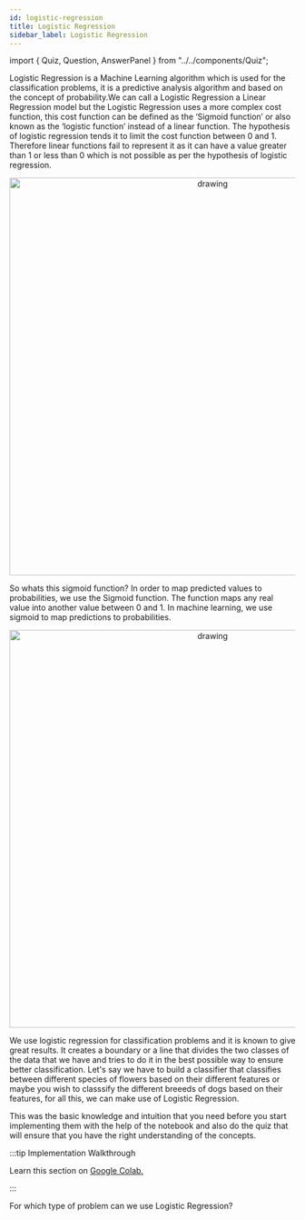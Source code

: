 ```yaml
---
id: logistic-regression
title: Logistic Regression
sidebar_label: Logistic Regression
---
```


import { Quiz, Question, AnswerPanel } from "../../components/Quiz";

Logistic Regression is a Machine Learning algorithm which is used for the classification problems, it is a predictive analysis algorithm and based on the concept of probability.We can call a Logistic Regression a Linear Regression model but the Logistic Regression uses a more complex cost function, this cost function can be defined as the ‘Sigmoid function’ or also known as the ‘logistic function’ instead of a linear function. The hypothesis of logistic regression tends it to limit the cost function between 0 and 1. Therefore linear functions fail to represent it as it can have a value greater than 1 or less than 0 which is not possible as per the hypothesis of logistic regression. <br/>

<p align="center">
<img src="https://raw.githubusercontent.com/OneStep-elecTRON/ContentSection/main/Courses/easy_track/Logistic%20Regression/Logreg-1.png" alt="drawing" width="700"/>
</p>

So whats this sigmoid function? In order to map predicted values to probabilities, we use the Sigmoid function. The function maps any real value into another value between 0 and 1. In machine learning, we use sigmoid to map predictions to probabilities.<br/>

<p align="center">
<img src="https://raw.githubusercontent.com/OneStep-elecTRON/ContentSection/main/Courses/easy_track/Logistic%20Regression/Logreg-2.png" alt="drawing" width="700"/>
</p>

We use logistic regression for classification problems and it is known to give great results. It creates a boundary or a line that divides the two classes of the data that we have and tries to do it in the best possible way to ensure better classification. Let's say we have to build a classifier that classifies between different species of flowers based on their different features or maybe you wish to classsify the different breeeds of dogs based on their features, for all this, we can make use of Logistic Regression.<br/>

This was the basic knowledge and intuition that you need before you start implementing them with the help of the notebook and also do the quiz that will ensure that you have the right understanding of the concepts.<br/>

:::tip Implementation Walkthrough

Learn this section on <a href='https://colab.research.google.com/drive/1TPhijTvqIPMOjwKtTCqQNFloJu3L6soC?usp=sharing'>Google Colab.</a>

:::

 <Quiz>
  <Question>For which type of problem can we use Logistic Regression?</Question>
  <AnswerPanel
    answers={["Regression Only", "Classification Only", "Both Regression and Classification", "None of these"]}
    correctIndex={2}
    track="basic"
  />
</Quiz>
